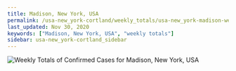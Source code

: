 ```yaml
---
title: Madison, New York, USA
permalink: /usa-new_york-cortland/weekly_totals/usa-new_york-madison-weekly_totals.html
last_updated: Nov 30, 2020
keywords: ["Madison, New York, USA", "weekly totals"]
sidebar: usa-new_york-cortland_sidebar
---
```


![Weekly Totals of Confirmed Cases for Madison, New York, USA](/covid_tracker/images/graphs/usa-new_york-madison-weekly_totals_graph.png)

